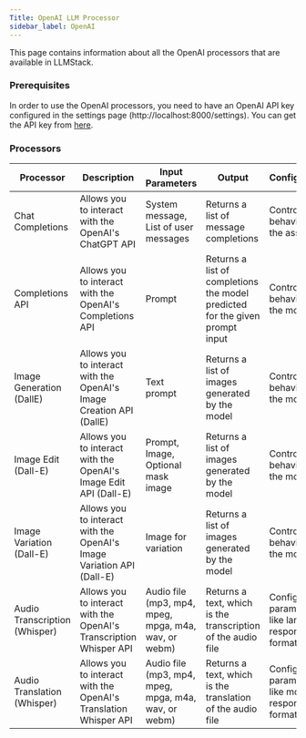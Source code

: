 ```yaml
---
Title: OpenAI LLM Processor
sidebar_label: OpenAI
---
```


This page contains information about all the OpenAI processors that are available in LLMStack.

### Prerequisites
In order to use the OpenAI processors, you need to have an OpenAI API key configured in the settings page (http://localhost:8000/settings). You can get the API key from [here](https://platform.openai.com/).

### Processors
| Processor | Description | Input Parameters | Output | Configuration | Docs |
|---|---|---|---|---|---|
| Chat Completions | Allows you to interact with the OpenAI's ChatGPT API | System message, List of user messages | Returns a list of message completions | Controls the behavior of the assistant | [Link](https://platform.openai.com/docs/guides/chat) |
| Completions API | Allows you to interact with the OpenAI's Completions API | Prompt | Returns a list of completions the model predicted for the given prompt input | Controls the behavior of the model | [Link](https://platform.openai.com/docs/guides/completion) |
| Image Generation (DallE) | Allows you to interact with the OpenAI's Image Creation API (DallE) | Text prompt | Returns a list of images generated by the model | Controls the behavior of the model | [Link](https://platform.openai.com/docs/guides/images) |
| Image Edit (Dall-E) | Allows you to interact with the OpenAI's Image Edit API (Dall-E) | Prompt, Image, Optional mask image | Returns a list of images generated by the model | Controls the behavior of the model | [Link](https://platform.openai.com/docs/guides/images) |
| Image Variation (Dall-E) | Allows you to interact with the OpenAI's Image Variation API (Dall-E) | Image for variation | Returns a list of images generated by the model | Controls the behavior of the model | [Link](https://platform.openai.com/docs/guides/images) |
| Audio Transcription (Whisper) | Allows you to interact with the OpenAI's Transcription Whisper API | Audio file (mp3, mp4, mpeg, mpga, m4a, wav, or webm) | Returns a text, which is the transcription of the audio file | Configuration parameters like language, response format, etc. | [Link](https://platform.openai.com/docs/guides/audio) |
| Audio Translation (Whisper) | Allows you to interact with the OpenAI's Translation Whisper API | Audio file (mp3, mp4, mpeg, mpga, m4a, wav, or webm) | Returns a text, which is the translation of the audio file | Configuration parameters like model, response format etc. | [Link](https://platform.openai.com/docs/guides/audio) |